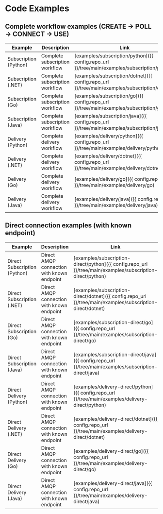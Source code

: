 # Code Examples

## Complete workflow examples (CREATE → POLL → CONNECT → USE)

| Example                        | Description                                      | Link                                                                                         |
| ------------------------------ | ------------------------------------------------ | -------------------------------------------------------------------------------------------- |
| Subscription (Python)         | Complete subscription workflow | [examples/subscription/python]({{ config.repo_url }}/tree/main/examples/subscription/python) |
| Subscription (.NET)           | Complete subscription workflow | [examples/subscription/dotnet]({{ config.repo_url }}/tree/main/examples/subscription/dotnet) |
| Subscription (Go)             | Complete subscription workflow | [examples/subscription/go]({{ config.repo_url }}/tree/main/examples/subscription/go) |
| Subscription (Java)           | Complete subscription workflow | [examples/subscription/java]({{ config.repo_url }}/tree/main/examples/subscription/java) |
| Delivery (Python)             | Complete delivery workflow | [examples/delivery/python]({{ config.repo_url }}/tree/main/examples/delivery/python) |
| Delivery (.NET)               | Complete delivery workflow | [examples/delivery/dotnet]({{ config.repo_url }}/tree/main/examples/delivery/dotnet) |
| Delivery (Go)                 | Complete delivery workflow | [examples/delivery/go]({{ config.repo_url }}/tree/main/examples/delivery/go) |
| Delivery (Java)               | Complete delivery workflow | [examples/delivery/java]({{ config.repo_url }}/tree/main/examples/delivery/java) |

## Direct connection examples (with known endpoint)

| Example                        | Description                                      | Link                                                                                         |
| ------------------------------ | ------------------------------------------------ | -------------------------------------------------------------------------------------------- |
| Direct Subscription (Python)  | Direct AMQP connection with known endpoint      | [examples/subscription-direct/python]({{ config.repo_url }}/tree/main/examples/subscription-direct/python) |
| Direct Subscription (.NET)    | Direct AMQP connection with known endpoint      | [examples/subscription-direct/dotnet]({{ config.repo_url }}/tree/main/examples/subscription-direct/dotnet) |
| Direct Subscription (Go)      | Direct AMQP connection with known endpoint      | [examples/subscription-direct/go]({{ config.repo_url }}/tree/main/examples/subscription-direct/go) |
| Direct Subscription (Java)    | Direct AMQP connection with known endpoint      | [examples/subscription-direct/java]({{ config.repo_url }}/tree/main/examples/subscription-direct/java) |
| Direct Delivery (Python)      | Direct AMQP connection with known endpoint      | [examples/delivery-direct/python]({{ config.repo_url }}/tree/main/examples/delivery-direct/python) |
| Direct Delivery (.NET)        | Direct AMQP connection with known endpoint      | [examples/delivery-direct/dotnet]({{ config.repo_url }}/tree/main/examples/delivery-direct/dotnet) |
| Direct Delivery (Go)          | Direct AMQP connection with known endpoint      | [examples/delivery-direct/go]({{ config.repo_url }}/tree/main/examples/delivery-direct/go) |
| Direct Delivery (Java)        | Direct AMQP connection with known endpoint      | [examples/delivery-direct/java]({{ config.repo_url }}/tree/main/examples/delivery-direct/java) |
